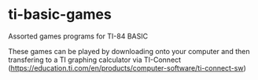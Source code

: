 # ti-basic-games
Assorted games programs for TI-84 BASIC

These games can be played by downloading onto your computer and then transfering to a 
TI graphing calculator via TI-Connect (https://education.ti.com/en/products/computer-software/ti-connect-sw)
